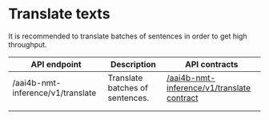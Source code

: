 # Translate texts

It is recommended to translate batches of sentences in order to get high throughput.

| API endpoint                      | Description                     | API contracts                                                                                                                                                                          |
| --------------------------------- | ------------------------------- | -------------------------------------------------------------------------------------------------------------------------------------------------------------------------------------- |
| /aai4b-nmt-inference/v1/translate | Translate batches of sentences. | [/aai4b-nmt-inference/v1/translate contract](https://github.com/project-anuvaad/anuvaad/blob/dev-nmt-inference/anuvaad-nmt-inference/docs/contracts/apis/anuvaad-nmt-translation.yaml) |
|                                   |                                 |                                                                                                                                                                                        |
|                                   |                                 |                                                                                                                                                                                        |
